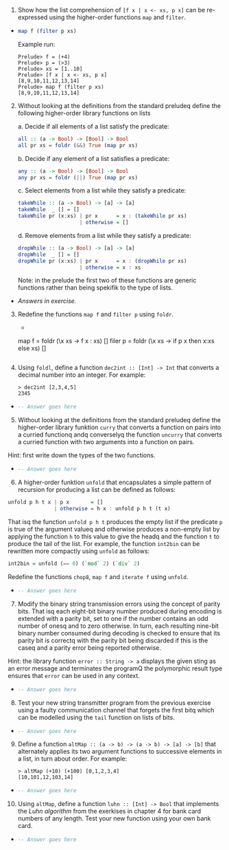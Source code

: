 1. Show how the list comprehension of `[f x | x <- xs, p x]` can be re-expressed using the higher-order functions `map` and `filter`.

  * ```haskell
    map f (filter p xs)
    ```

    Example run:

    ```
    Prelude> f = (+4)
    Prelude> p = (>3)
    Prelude> xs = [1..10]
    Prelude> [f x | x <- xs, p x]
    [8,9,10,11,12,13,14]
    Prelude> map f (filter p xs)
    [8,9,10,11,12,13,14]
    ```

2. Without looking at the definitions from the standard preludeq define the following higher-order library functions on lists

    a. Decide if all elements of a list satisfy the predicate:

    ```haskell
    all :: (a -> Bool) -> [Bool] -> Bool
    all pr xs = foldr (&&) True (map pr xs)    
    ```

    b. Decide if any element of a list satisfies a predicate:
    
    ```haskell
    any :: (a -> Bool) -> [Bool] -> Bool
    any pr xs = foldr (||) True (map pr xs)
    ```

    c. Select elements from a list while they satisfy a predicate:

    ```haskell
    takeWhile :: (a -> Bool) -> [a] -> [a]
    takeWhile  _ [] = []
    takeWhile pr (x:xs) | pr x      = x : (takeWhile pr xs)
                        | otherwise = []
    ```

    d. Remove elements from a list while they satisfy a predicate:

    ```haskell
    dropWhile :: (a -> Bool) -> [a] -> [a]
    dropWhile  _ [] = []
    dropWhile pr (x:xs) | pr x      = x : (dropWhile pr xs)
                        | otherwise = x : xs
    ```

    Note: in the prelude the first two of these functions are generic functions rather than being spekifik to the type of lists.

  * *Answers in exercise.*

3. Redefine the functions `map f` and `filter p` using `foldr`.

    * ```haskell
    map f   = foldr (\x xs -> f x : xs) []
    filer p = foldr (\x xs -> if p x then x:xs else xs) []
    ```

4. Using `foldl`, define a function `dec2int :: [Int] -> Int` that converts a decimal number into an integer. For example:

    ```
    > dec2int [2,3,4,5]
    2345
    ```

  * ```haskell
    -- Answer goes here
    ```

5. Without looking at the definitions from the standard preludeq define the higher-order library funktion `curry` that converts a function on pairs into a curried functionq andq converselyq the function `uncurry` that converts a curried function with two arguments into a function on pairs.

Hint: first write down the types of the two functions.

  * ```haskell
    -- Answer goes here
    ```

6. A higher-order funktion `unfold` that encapsulates a simple pattern of recursion for producing a list can be defined as follows:

```haskell
unfold p h t x | p x       = []
               | otherwise = h x : unfold p h t (t x) 
```

That isq the function `unfold p h t` produces the empty list if the predicate `p` is true of the argument valueq and otherwise produces a non-empty list by applying the function `h` to this value to give the headq and the function `t` to produce the tail of the list. For example, the function `int2bin` can be rewritten more compactly using `unfold` as follows:

```haskell
int2bin = unfold (== 0) (`mod` 2) (`div` 2)
```

Redefine the functions `chop8`, `map f` and `iterate f` using `unfold`.

  * ```haskell
    -- Answer goes here
    ```

7. Modify the binary string transmission errors using the concept of parity bits. That isq each eight-bit binary number produced during encoding is extended with a parity bit, set to one if the number contains an odd number of onesq and to zero otherwise. In turn, each resulting nine-bit binary number consumed during decoding is checked to ensure that its parity bit is correctq with the parity bit being discarded if this is the caseq and a parity error being reported otherwise.

Hint: the library function `error :: String -> a` displays the given sting as an error message and terminates the programQ the polymorphic result type ensures that `error` can be used in any context.

  * ```haskell
    -- Answer goes here
    ```

8. Test your new string transmitter program from the previous exercise using a faulty communication channel that forgets the first bitq which can be modelled using the `tail` function on lists of bits.

  * ```haskell
    -- Answer goes here
    ```

9. Define a function `altMap :: (a -> b) -> (a -> b) -> [a] -> [b]` that alternately applies its two argument functions to successive elements in a list, in turn about order. For example:

    ```
    > altMap (+10) (+100) [0,1,2,3,4]
    [10,101,12,103,14]
    ```
  * ```haskell
    -- Answer goes here
    ```

10. Using `altMap`, define a function `luhn :: [Int] -> Bool` that implements the *Luhn algorithm* from the exerkises in chapter 4 for bank card numbers of any length. Test your new function using your own bank card.
  * ```haskell
    -- Answer goes here
    ```


